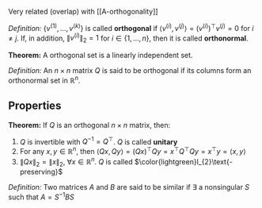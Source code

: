 Very related (overlap) with [[A-orthogonality]]


*Definition:* $\{ v^{(1)},\dots,v^{(k)} \}$ is called **orthogonal** if $\left\langle v^{(i)},v^{(j)} \right\rangle=(v^{(i)})^{\top}v^{(j)}=0$ for $i\neq j$. If, in addition, $\lVert v^{(i)} \rVert_{2}=1$ for $i\in \{ 1,\dots,n \}$, then it is called **orthonormal**.

**Theorem:** A orthogonal set is a linearly independent set.

*Definition:* An $n\times n$ matrix $Q$ is said to be orthogonal if its columns form an orthonormal set in $\mathbb{R}^{n}$.
## Properties
**Theorem:** If $Q$ is an orthogonal $n\times n$ matrix, then:
1) $Q$ is invertible with $Q^{-1}=Q^{\top}$. $Q$ is called **unitary**
2) For any $x,y\in \mathbb{R}^{n}$, then $\left\langle Qx,Qy \right\rangle=(Qx)^{\top}Qy=x^{\top}Q^{\top}Qy=x^{\top}y=\left\langle x,y \right\rangle$ 
3) $\lVert Qx \rVert_{2}=\lVert x \rVert_{2}$, $\forall x\in \mathbb{R}^{n}$. $Q$ is called $\color{lightgreen}l_{2}\text{-preserving}$


*Definition:* Two matrices $A$ and $B$ are said to be similar if $\exists$ a nonsingular $S$ such that $A=S^{-1}BS$